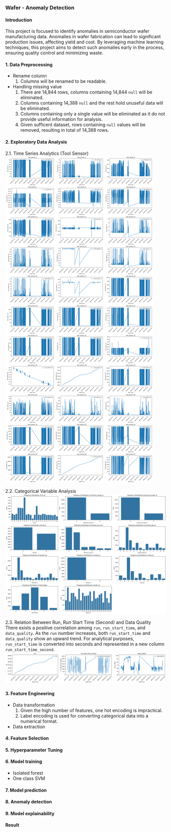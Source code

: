 ### Wafer - Anomaly Detection

#### Introduction
This project is focused to identify anomalies in semiconductor wafer manufacturing data. Anomalies in wafer fabrication can lead to significant production issues, affecting yield and cost. By leveraging machine learning techniques, this project aims to detect such anomalies early in the process, ensuring quality control and minimizing waste.

#### 1. Data Preprocessing
 - Rename column
    1. Columns will be renamed to be readable.
 - Handling missing value
    1. There are 14,844 rows, columns containing 14,844 `null` will be eliminated.
    2. Columns containing 14,388 `null` and the rest hold unuseful data will be eliminated.
    3. Columns containing only a single value will be eliminated as it do not provide useful information for analysis.
    4. Given sufficent dataset, rows containing `null` values will be removed, resulting in total of 14,388 rows.

#### 2. Exploratory Data Analysis
2.1. Time Series Analytics (Tool Sensor)
![alt text](image/image-1.png)

2.2. Categorical Variable Analysis
![alt text](image/image-2.png)

2.3. Relation Between Run, Run Start Time (Second) and Data Quality
<br>There exists a positive correlation among `run`, `run_start_time`, and `data_quality`. As the `run` number increases, both `run_start_time` and `data_quality` show an upward trend. For analytical purposes, `run_start_time` is converted into seconds and represented in a new column `run_start_time_second`.
![alt text](image/image-3.png)

#### 3. Feature Engineering
 - Data transformation
    1. Given the high number of features, one hot encoding is impractical.
    2. Label encoding is used for converting categorical data into a numerical format.
 - Data extraction

#### 4. Feature Selection
#### 5. Hyperparameter Tuning
#### 6. Model training
- Isolated forest
- One class SVM
#### 7. Model prediction
#### 8. Anomaly detection
#### 9. Model explainability

#### Result